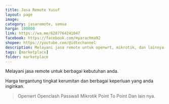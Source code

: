 ```yaml
---
title: Jasa Remote Yusuf
layout: page
image: 
category: jasaremote, semua
harga: 100000
link: https://wa.me/6287764241047
facebook: https://facebook.com/myarachma92
shopee: https://youtube.com/@idtechannel
description: Melayani jasa remote untuk openwrt, mikrotik, dan lainnya
tags: [marketplace]
folder: marketplace
---
```

Melayani jasa remote untuk berbagai kebutuhan anda.

Harga tergantung tingkat kerumitan dan berbagai keperluan yang anda inginkan.

> Openwrt
> Openclash
> Passwall
> Mikrotik
> Point To Point
> Dan lain nya.
